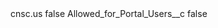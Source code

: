 <?xml version="1.0" encoding="UTF-8"?>
<CustomMetadata xmlns="http://soap.sforce.com/2006/04/metadata" xmlns:xsi="http://www.w3.org/2001/XMLSchema-instance" xmlns:xsd="http://www.w3.org/2001/XMLSchema">
    <label>cnsc.us</label>
    <protected>false</protected>
    <values>
        <field>Allowed_for_Portal_Users__c</field>
        <value xsi:type="xsd:boolean">false</value>
    </values>
</CustomMetadata>

